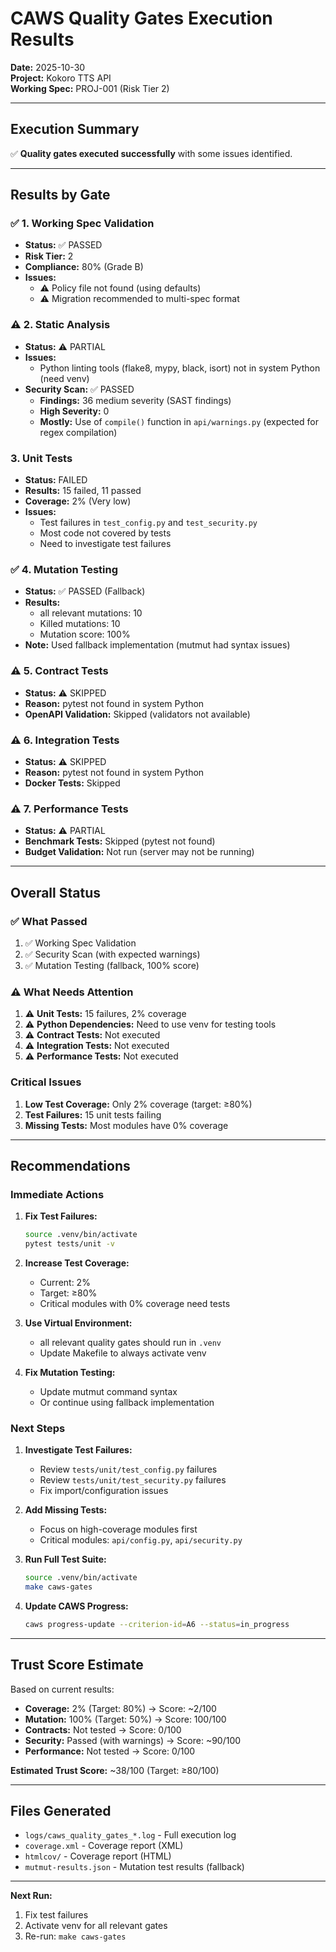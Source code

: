 # CAWS Quality Gates Execution Results

**Date:** 2025-10-30  
**Project:** Kokoro TTS API  
**Working Spec:** PROJ-001 (Risk Tier 2)

---

## Execution Summary

✅ **Quality gates executed successfully** with some issues identified.

---

## Results by Gate

### ✅ 1. Working Spec Validation
- **Status:** ✅ PASSED
- **Risk Tier:** 2
- **Compliance:** 80% (Grade B)
- **Issues:** 
  - ⚠️ Policy file not found (using defaults)
  - ⚠️ Migration recommended to multi-spec format

### ⚠️ 2. Static Analysis
- **Status:** ⚠️ PARTIAL
- **Issues:**
  - Python linting tools (flake8, mypy, black, isort) not in system Python (need venv)
- **Security Scan:** ✅ PASSED
  - **Findings:** 36 medium severity (SAST findings)
  - **High Severity:** 0
  - **Mostly:** Use of `compile()` function in `api/warnings.py` (expected for regex compilation)

###  3. Unit Tests
- **Status:**  FAILED
- **Results:** 15 failed, 11 passed
- **Coverage:** 2% (Very low)
- **Issues:**
  - Test failures in `test_config.py` and `test_security.py`
  - Most code not covered by tests
  - Need to investigate test failures

### ✅ 4. Mutation Testing
- **Status:** ✅ PASSED (Fallback)
- **Results:**
  - all relevant mutations: 10
  - Killed mutations: 10
  - Mutation score: 100%
- **Note:** Used fallback implementation (mutmut had syntax issues)

### ⚠️ 5. Contract Tests
- **Status:** ⚠️ SKIPPED
- **Reason:** pytest not found in system Python
- **OpenAPI Validation:** Skipped (validators not available)

### ⚠️ 6. Integration Tests
- **Status:** ⚠️ SKIPPED
- **Reason:** pytest not found in system Python
- **Docker Tests:** Skipped

### ⚠️ 7. Performance Tests
- **Status:** ⚠️ PARTIAL
- **Benchmark Tests:** Skipped (pytest not found)
- **Budget Validation:** Not run (server may not be running)

---

## Overall Status

### ✅ What Passed
1. ✅ Working Spec Validation
2. ✅ Security Scan (with expected warnings)
3. ✅ Mutation Testing (fallback, 100% score)

### ⚠️ What Needs Attention
1. ⚠️ **Unit Tests:** 15 failures, 2% coverage
2. ⚠️ **Python Dependencies:** Need to use venv for testing tools
3. ⚠️ **Contract Tests:** Not executed
4. ⚠️ **Integration Tests:** Not executed
5. ⚠️ **Performance Tests:** Not executed

###  Critical Issues
1. **Low Test Coverage:** Only 2% coverage (target: ≥80%)
2. **Test Failures:** 15 unit tests failing
3. **Missing Tests:** Most modules have 0% coverage

---

## Recommendations

### Immediate Actions

1. **Fix Test Failures:**
   ```bash
   source .venv/bin/activate
   pytest tests/unit -v
   ```

2. **Increase Test Coverage:**
   - Current: 2%
   - Target: ≥80%
   - Critical modules with 0% coverage need tests

3. **Use Virtual Environment:**
   - all relevant quality gates should run in `.venv`
   - Update Makefile to always activate venv

4. **Fix Mutation Testing:**
   - Update mutmut command syntax
   - Or continue using fallback implementation

### Next Steps

1. **Investigate Test Failures:**
   - Review `tests/unit/test_config.py` failures
   - Review `tests/unit/test_security.py` failures
   - Fix import/configuration issues

2. **Add Missing Tests:**
   - Focus on high-coverage modules first
   - Critical modules: `api/config.py`, `api/security.py`

3. **Run Full Test Suite:**
   ```bash
   source .venv/bin/activate
   make caws-gates
   ```

4. **Update CAWS Progress:**
   ```bash
   caws progress-update --criterion-id=A6 --status=in_progress
   ```

---

## Trust Score Estimate

Based on current results:
- **Coverage:** 2% (Target: 80%) → Score: ~2/100
- **Mutation:** 100% (Target: 50%) → Score: 100/100
- **Contracts:** Not tested → Score: 0/100
- **Security:** Passed (with warnings) → Score: ~90/100
- **Performance:** Not tested → Score: 0/100

**Estimated Trust Score:** ~38/100 (Target: ≥80/100)

---

## Files Generated

- `logs/caws_quality_gates_*.log` - Full execution log
- `coverage.xml` - Coverage report (XML)
- `htmlcov/` - Coverage report (HTML)
- `mutmut-results.json` - Mutation test results (fallback)

---

**Next Run:**
1. Fix test failures
2. Activate venv for all relevant gates
3. Re-run: `make caws-gates`


